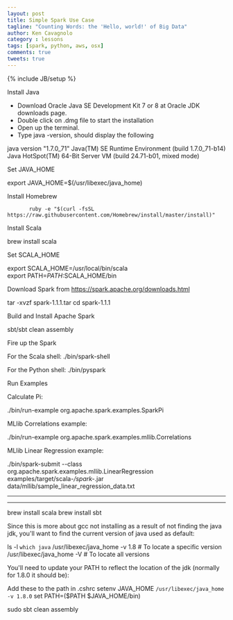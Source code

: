 ```yaml
---
layout: post
title: Simple Spark Use Case
tagline: "Counting Words: the 'Hello, world!' of Big Data"
author: Ken Cavagnolo
category : lessons
tags: [spark, python, aws, osx]
comments: true
tweets: true
---
```


{% include JB/setup %}

<div class="blurb">

Install Java

- Download Oracle Java SE Development Kit 7 or 8 at Oracle JDK downloads page.
- Double click on .dmg file to start the installation
- Open up the terminal.
- Type java -version, should display the following 

java version "1.7.0_71" 
Java(TM) SE Runtime Environment (build 1.7.0_71-b14) 
Java HotSpot(TM) 64-Bit Server VM (build 24.71-b01, mixed mode)  



Set JAVA_HOME 

export JAVA_HOME=$(/usr/libexec/java_home) 


 
Install Homebrew 
  
           ruby -e "$(curl -fsSL https://raw.githubusercontent.com/Homebrew/install/master/install)" 



Install Scala 

brew install scala 



Set SCALA_HOME 

export SCALA_HOME=/usr/local/bin/scala  
export PATH=$PATH:$SCALA_HOME/bin 

  
Download Spark from https://spark.apache.org/downloads.html  

tar -xvzf spark-1.1.1.tar 
cd spark-1.1.1  


Build and Install Apache Spark 

sbt/sbt clean assembly 



Fire up the Spark 

For the Scala shell: 
./bin/spark-shell 

For the Python shell: 
./bin/pyspark 



Run Examples 

Calculate Pi: 

./bin/run-example org.apache.spark.examples.SparkPi 

MLlib Correlations example: 

./bin/run-example org.apache.spark.examples.mllib.Correlations 

MLlib Linear Regression example: 

./bin/spark-submit 
--class org.apache.spark.examples.mllib.LinearRegression 
examples/target/scala-*/spark-*.jar data/mllib/sample_linear_regression_data.txt  

------
------

brew install scala
brew install sbt

Since this is more about gcc not installing as a result of not finding
the java jdk, you'll want to find the current version of java used as
default:

ls -l `which java`
/usr/libexec/java_home -v 1.8 # To locate a specific version
/usr/libexec/java_home -V # To locate all versions

You'll need to update your PATH to reflect the location of the jdk
(normally for 1.8.0 it should be):

Add these to the path in .cshrc
setenv JAVA_HOME `/usr/libexec/java_home -v 1.8.0`
set PATH=($PATH $JAVA_HOME/bin)

sudo sbt clean assembly

</div>

